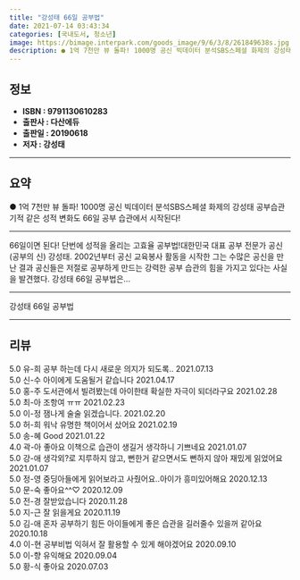 ```yaml
---
title: "강성태 66일 공부법"
date: 2021-07-14 03:43:34
categories: [국내도서, 청소년]
image: https://bimage.interpark.com/goods_image/9/6/3/8/261849638s.jpg
description: ● 1억 7천만 뷰 돌파! 1000명 공신 빅데이터 분석SBS스페셜 화제의 강성태 공부습관기적 같은 성적 변화도 66일 공부 습관에서 시작된다!
---
```


## **정보**

- **ISBN : 9791130610283**
- **출판사 : 다산에듀**
- **출판일 : 20190618**
- **저자 : 강성태**

------



## **요약**

●  1억 7천만 뷰 돌파! 1000명 공신 빅데이터 분석SBS스페셜 화제의 강성태 공부습관기적 같은 성적 변화도 66일 공부 습관에서 시작된다!

------

66일이면 된다! 단번에 성적을 올리는 고효율 공부법!대한민국 대표 공부 전문가 공신(공부의 신) 강성태. 2002년부터 공신 교육봉사 활동을 시작한 그는 수많은 공신을 만난 결과 공신들은 저절로 공부하게 만드는 강력한 공부 습관의 힘을 가지고 있다는 사실을 발견했다. 강성태 66일 공부법은... 

------


강성태 66일 공부법 

------


## **리뷰** 

5.0 유-희 공부 하는데 다시 새로운 의지가 되도록.. 2021.07.13 <br/>5.0 신-수 아이에게 도움될거 같습니다 2021.04.17 <br/>5.0 홍-주 도서관에서 빌려봤는데 아이한태 확실한 자극이 되더라구요 2021.02.28 <br/>5.0 최-아 조항여 ㅠㅠ 2021.02.23 <br/>5.0 이-정 잼나게 술술  읽겠습니다. 2021.02.20 <br/>5.0 허-희 워낙 유명한 책이어서 샀어요 2021.02.19 <br/>5.0 송-혜 Good 2021.01.22 <br/>4.0 곽-아 좋아요 이책으로 습관이 생길거 생각하니 기쁘네요 2021.01.07 <br/>5.0 강-애 생각외?로 지루하지 않고, 뻔한거 같으면서도 뻔하지 않아 재밌게 읽었어요 2021.01.07 <br/>5.0 정-영 중딩아들에게  읽어보라고 사줬어요..아이가 흥미있어해요 2020.12.13 <br/>5.0 문-숙 좋아요^^♡ 2020.12.09 <br/>5.0 전-경 잘받았습니다  2020.11.28 <br/>5.0 지-근 잘 읽을게요 2020.11.19 <br/>5.0 김-애 혼자 공부하기 힘든 아이들에게 좋은 습관을 길러줄수 있을꺼 같아요 2020.10.18 <br/>4.0 이-현 공부비법 익혀서 잘 활용할 수 있게 해야겠어요 2020.09.10 <br/>5.0 이-향 유익해요 2020.09.04 <br/>5.0 황-식 좋아요  2020.07.03 <br/>